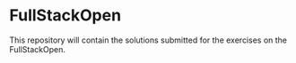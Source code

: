 # FullStackOpen

This repository will contain the solutions submitted for the exercises on the FullStackOpen.
